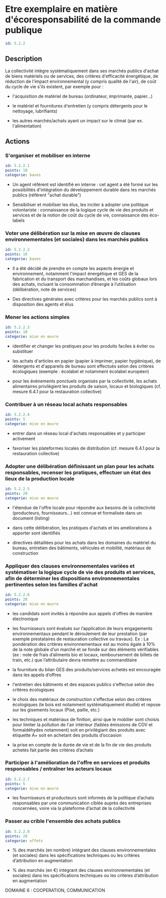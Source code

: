 # Etre exemplaire en matière d'écoresponsabilité de la commande publique
```yaml
id: 5.2.2
```
## Description
La collectivité intègre systématiquement dans ses marchés publics d'achat de biens matériels ou de services, des critères d'efficacité énergétique, de réduction de l'impact environnemental (y compris qualité de l'air), de coût du cycle de vie s'ils existent, par exemple pour :

- l'acquisition de matériel de bureau (ordinateur, imprimante, papier...)

- le matériel et fournitures d'entretien (y compris détergents pour le nettoyage, lubrifiants)

- les autres marchés/achats ayant un impact sur le climat (par ex. l'alimentation)





## Actions
### S'organiser et mobiliser en interne
```yaml
id: 5.2.2.1
points: 10
categorie: bases
```
- Un agent référent est identifié en interne : cet agent a été formé sur les possibilités d'intégration du développement durable dans les marchés publics (référent "achat durable”)

- Sensibiliser et mobiliser les élus, les inciter à adopter une politique volontariste : connaissance de la logique cycle de vie des produits et services et de la notion de coût du cycle de vie, connaissance des éco-labels




### Voter une délibération sur la mise en œuvre de clauses environnementales (et sociales) dans les marchés publics
```yaml
id: 5.2.2.2
points: 10
categorie: bases
```
- Il a été décidé de prendre en compte les aspects énergie et environnement, notamment l'impact énergétique et GES de la fabrication et du transport des marchandises, et les coûts globaux lors des achats, incluant la consommation d’énergie à l’utilisation (délibération, note de services)

- Des directives générales avec critères pour les marchés publics sont à disposition des agents et élus






### Mener les actions simples
```yaml
id: 5.2.2.3
points: 10
categorie: mise en œuvre
```
- identifier et changer les pratiques pour les produits faciles à éviter ou substituer

- les achats d'articles en papier (papier à imprimer, papier hygiénique), de détergents et d'appareils de bureau sont effectués selon des critères écologiques (exemple : écolabel et notamment écolabel européen)

- pour les évènements ponctuels organisés par la collectivité, les achats alimentaires privilégient les produits de saison, locaux et biologiques (cf. mesure 6.4.1  pour la restauration collective)




### Contribuer à un réseau local achats responsables
```yaml
id: 5.2.2.4
points: 5
categorie: mise en œuvre
```
- entrer dans un réseau local d'achats responsables et y participer activement

- favoriser les plateformes locales de distribution (cf. mesure 6.4.1  pour la restauration collective) 




### Adopter une délibération définissant un plan pour les achats responsables, recenser les pratiques, effectuer un état des lieux de la production locale
```yaml
id: 5.2.2.5
points: 20
categorie: mise en œuvre
```
- l'étendue de l'offre locale pour répondre aux besoins de la collectivité (producteurs, fournisseurs...) est connue et formalisée dans un document (listing) 

- dans cette délibération, les pratiques d'achats et les améliorations à apporter sont identifiés

- directives détaillées pour les achats dans les domaines du matériel du bureau, entretien des bâtiments, véhicules et mobilité, matériaux de construction




### Appliquer des clauses environnementales variées et systématiser la logique cycle de vie des produits et services, afin de déterminer les dispositions environnementales pertinentes selon les familles d'achat
```yaml
id: 5.2.2.6
points: 20
categorie: mise en œuvre
```
- les candidats sont invités à répondre aux appels d'offres de manière électronique

- les fournisseurs sont évalués sur l’application de leurs engagements environnementaux pendant le déroulement de leur prestation (par exemple prestataires de restauration collective ou travaux). Ex : La pondération des critères environnementaux est au moins égale à 10% de la note globale d’un marché et se fonde sur des éléments vérifiables (ex : note de frais d’aliments bio et locaux, remboursement de billets de train, etc.) que l’attributaire devra remettre au commanditaire

- la fourniture du bilan GES des produits/services achetés est encouragée dans les appels d’offres

- l'entretien des bâtiments et des espaces publics s'effectue selon des critères écologiques 

- le choix des matériaux de construction s'effectue selon des critères écologiques (le bois est notamment systématiquement étudié) et repose sur les gisements locaux (Pisé, paille, etc.) 

 - les techniques et matériaux de finition, ainsi que le mobilier sont choisis pour limiter la pollution de l'air intérieur (faibles émissions de COV et formaldéhydes notamment) soit en privilégiant des produits avec étiquette A+ soit en achetant des produits d’occasion

- la prise en compte de la durée de vie et de la fin de vie des produits achetés fait partie des critères d’achats




### Participer à l'amélioration de l'offre en services et produits responsables / entraîner les acteurs locaux
```yaml
id: 5.2.2.7
points: 5
categorie: mise en œuvre
```
- les fournisseurs et producteurs sont informés de la politique d’achats responsables par une communication ciblée auprès des entreprises concernées, voire via la plateforme d’achat de la collectivité






### Passer au crible l'ensemble des achats publics
```yaml
id: 5.2.2.8
points: 20
categorie: effets
```
- % des marchés (en nombre) intégrant des clauses environnementales (et sociales) dans les spécifications techniques ou les critères d’attribution en augmentation

- % des marchés (en €) intégrant des clauses environnementales (et sociales) dans les spécifications techniques ou les critères d’attribution en augmentation



DOMAINE 6 : COOPERATION, COMMUNICATION




